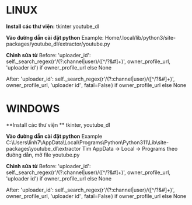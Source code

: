 # LINUX
**Install các thư viện:**
tkinter
youtube_dl

**Vào đường dẫn cài đặt python**
Example: Home/.local/lib/python3/site-packages/youtube_dl/extractor/youtube.py

**Chỉnh sửa từ**
Before:
'uploader_id': self._search_regex(r'/(?:channel|user)/([^/?&#]+)', owner_profile_url, 'uploader id') if owner_profile_url else None

After:
'uploader_id': self._search_regex(r'/(?:channel|user)/([^/?&#]+)', owner_profile_url, 'uploader id' , fatal=False ) if owner_profile_url else None




# WINDOWS 
**Install các thư viện **
tkinter, youtube_dl

**Vào đường dẫn cài đặt python**
Example C:\Users\linh7\AppData\Local\Programs\Python\Python311\Lib\site-packages\youtube_dl\extractor
Tìm AppData -> Local -> Programs theo đường dẫn, mở file youtube.py

**Chỉnh sửa từ**
Before:
'uploader_id': self._search_regex(r'/(?:channel|user)/([^/?&#]+)', owner_profile_url, 'uploader id') if owner_profile_url else None

After:
'uploader_id': self._search_regex(r'/(?:channel|user)/([^/?&#]+)', owner_profile_url, 'uploader id' , fatal=False ) if owner_profile_url else None
